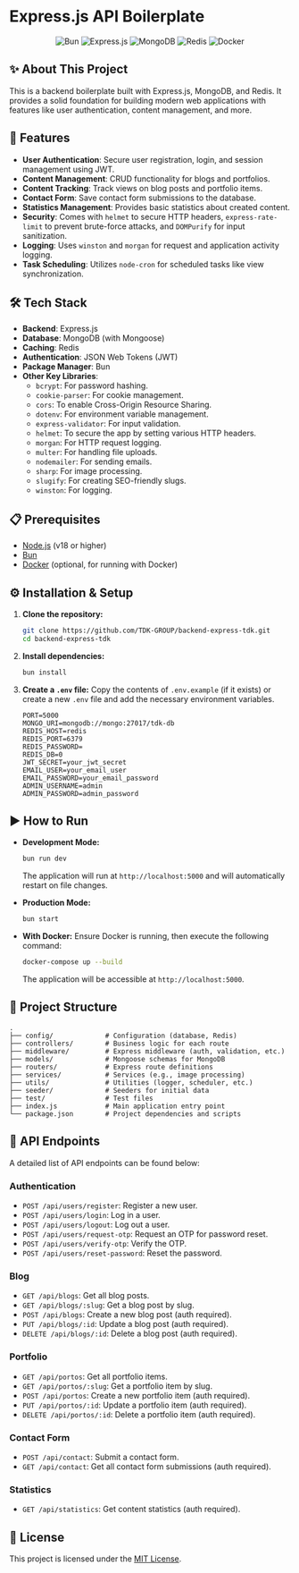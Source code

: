 # Express.js API Boilerplate

<p align="center">
  <img src="https://img.shields.io/badge/Bun-%23000000.svg?style=for-the-badge&logo=bun" alt="Bun" />
  <img src="https://img.shields.io/badge/express.js-%23404d59.svg?style=for-the-badge&logo=express" alt="Express.js" />
  <img src="https://img.shields.io/badge/MongoDB-%234ea94b.svg?style=for-the-badge&logo=mongodb" alt="MongoDB" />
  <img src="https://img.shields.io/badge/redis-%23DD0031.svg?style=for-the-badge&logo=redis" alt="Redis" />
  <img src="https://img.shields.io/badge/docker-%230db7ed.svg?style=for-the-badge&logo=docker" alt="Docker" />
</p>

## ✨ About This Project

This is a backend boilerplate built with Express.js, MongoDB, and Redis. It provides a solid foundation for building modern web applications with features like user authentication, content management, and more.

## 🚀 Features

- **User Authentication**: Secure user registration, login, and session management using JWT.
- **Content Management**: CRUD functionality for blogs and portfolios.
- **Content Tracking**: Track views on blog posts and portfolio items.
- **Contact Form**: Save contact form submissions to the database.
- **Statistics Management**: Provides basic statistics about created content.
- **Security**: Comes with `helmet` to secure HTTP headers, `express-rate-limit` to prevent brute-force attacks, and `DOMPurify` for input sanitization.
- **Logging**: Uses `winston` and `morgan` for request and application activity logging.
- **Task Scheduling**: Utilizes `node-cron` for scheduled tasks like view synchronization.

## 🛠️ Tech Stack

- **Backend**: Express.js
- **Database**: MongoDB (with Mongoose)
- **Caching**: Redis
- **Authentication**: JSON Web Tokens (JWT)
- **Package Manager**: Bun
- **Other Key Libraries**:
  - `bcrypt`: For password hashing.
  - `cookie-parser`: For cookie management.
  - `cors`: To enable Cross-Origin Resource Sharing.
  - `dotenv`: For environment variable management.
  - `express-validator`: For input validation.
  - `helmet`: To secure the app by setting various HTTP headers.
  - `morgan`: For HTTP request logging.
  - `multer`: For handling file uploads.
  - `nodemailer`: For sending emails.
  - `sharp`: For image processing.
  - `slugify`: For creating SEO-friendly slugs.
  - `winston`: For logging.

## 📋 Prerequisites

- [Node.js](https://nodejs.org/) (v18 or higher)
- [Bun](https://bun.sh/)
- [Docker](https://www.docker.com/) (optional, for running with Docker)

## ⚙️ Installation & Setup

1. **Clone the repository:**

   ```bash
   git clone https://github.com/TDK-GROUP/backend-express-tdk.git
   cd backend-express-tdk
   ```

2. **Install dependencies:**

   ```bash
   bun install
   ```

3. **Create a `.env` file:**
   Copy the contents of `.env.example` (if it exists) or create a new `.env` file and add the necessary environment variables.
   ```env
   PORT=5000
   MONGO_URI=mongodb://mongo:27017/tdk-db
   REDIS_HOST=redis
   REDIS_PORT=6379
   REDIS_PASSWORD=
   REDIS_DB=0
   JWT_SECRET=your_jwt_secret
   EMAIL_USER=your_email_user
   EMAIL_PASSWORD=your_email_password
   ADMIN_USERNAME=admin
   ADMIN_PASSWORD=admin_password
   ```

## ▶️ How to Run

- **Development Mode:**

  ```bash
  bun run dev
  ```

  The application will run at `http://localhost:5000` and will automatically restart on file changes.

- **Production Mode:**

  ```bash
  bun start
  ```

- **With Docker:**
  Ensure Docker is running, then execute the following command:
  ```bash
  docker-compose up --build
  ```
  The application will be accessible at `http://localhost:5000`.

## 📂 Project Structure

```
.
├── config/             # Configuration (database, Redis)
├── controllers/        # Business logic for each route
├── middleware/         # Express middleware (auth, validation, etc.)
├── models/             # Mongoose schemas for MongoDB
├── routers/            # Express route definitions
├── services/           # Services (e.g., image processing)
├── utils/              # Utilities (logger, scheduler, etc.)
├── seeder/             # Seeders for initial data
├── test/               # Test files
├── index.js            # Main application entry point
└── package.json        # Project dependencies and scripts
```

## 🔌 API Endpoints

A detailed list of API endpoints can be found below:

### Authentication

- `POST /api/users/register`: Register a new user.
- `POST /api/users/login`: Log in a user.
- `POST /api/users/logout`: Log out a user.
- `POST /api/users/request-otp`: Request an OTP for password reset.
- `POST /api/users/verify-otp`: Verify the OTP.
- `POST /api/users/reset-password`: Reset the password.

### Blog

- `GET /api/blogs`: Get all blog posts.
- `GET /api/blogs/:slug`: Get a blog post by slug.
- `POST /api/blogs`: Create a new blog post (auth required).
- `PUT /api/blogs/:id`: Update a blog post (auth required).
- `DELETE /api/blogs/:id`: Delete a blog post (auth required).

### Portfolio

- `GET /api/portos`: Get all portfolio items.
- `GET /api/portos/:slug`: Get a portfolio item by slug.
- `POST /api/portos`: Create a new portfolio item (auth required).
- `PUT /api/portos/:id`: Update a portfolio item (auth required).
- `DELETE /api/portos/:id`: Delete a portfolio item (auth required).

### Contact Form

- `POST /api/contact`: Submit a contact form.
- `GET /api/contact`: Get all contact form submissions (auth required).

### Statistics

- `GET /api/statistics`: Get content statistics (auth required).

## 📄 License

This project is licensed under the [MIT License](LICENSE).
